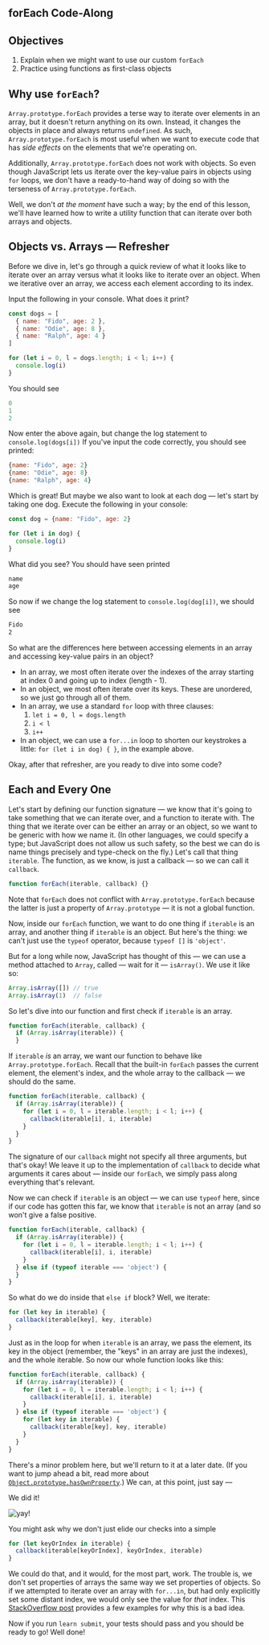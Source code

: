 forEach Code-Along
---

## Objectives

1. Explain when we might want to use our custom `forEach`
2. Practice using functions as first-class objects

## Why use `forEach`?

`Array.prototype.forEach` provides a terse way to iterate over elements in an array, but it doesn't return anything on its own. Instead, it changes the objects in place and always returns `undefined`. As such, `Array.prototype.forEach` is most useful when we want to execute code that has _side effects_ on the elements that we're operating on.

Additionally, `Array.prototype.forEach` does not work with objects. So even though JavaScript lets us iterate over the key-value pairs in objects using `for` loops, we don't have a ready-to-hand way of doing so with the terseness of `Array.prototype.forEach`.

Well, we don't _at the moment_ have such a way; by the end of this lesson, we'll have learned how to write a utility function that can iterate over both arrays and objects.

## Objects vs. Arrays — Refresher

Before we dive in, let's go through a quick review of what it looks like to iterate over an array versus what it looks like to iterate over an object. When we iterative over an array, we access each element according to its index.

Input the following in your console. What does it print?

``` javascript
const dogs = [
  { name: "Fido", age: 2 },
  { name: "Odie", age: 8 },
  { name: "Ralph", age: 4 }
]

for (let i = 0, l = dogs.length; i < l; i++) {
  console.log(i)
}
```

You should see

```javascript
0
1
2
```

Now enter the above again, but change the log statement to `console.log(dogs[i])` If you've input the code correctly, you should see printed:

``` javascript
{name: "Fido", age: 2}
{name: "Odie", age: 8}
{name: "Ralph", age: 4}
```

Which is great! But maybe we also want to look at each dog — let's start by taking one dog. Execute the following in your console:

``` javascript
const dog = {name: "Fido", age: 2}

for (let i in dog) {
  console.log(i)
}
```

What did you see? You should have seen printed

```bash
name
age
```

So now if we change the log statement to `console.log(dog[i])`, we should see

```bash
Fido
2
```

So what are the differences here between accessing elements in an array and accessing key-value pairs in an object?

- In an array, we most often iterate over the indexes of the array starting at index 0 and going up to index (length - 1).
- In an object, we most often iterate over its keys. These are unordered, so we just go through all of them.
- In an array, we use a standard `for` loop with three clauses:
  1. `let i = 0, l = dogs.length`
  2. `i < l`
  3. `i++`
- In an object, we can use a `for...in` loop to shorten our keystrokes a little: `for (let i in dog) { }`, in the example above.

Okay, after that refresher, are you ready to dive into some code?

## Each and Every One

Let's start by defining our function signature — we know that it's going to take something that we can iterate over, and a function to iterate with. The thing that we iterate over can be either an array or an object, so we want to be generic with how we name it. (In other languages, we could specify a type; but JavaScript does not allow us such safety, so the best we can do is name things precisely and type-check on the fly.) Let's call that thing `iterable`. The function, as we know, is just a callback — so we can call it `callback`.

``` javascript
function forEach(iterable, callback) {}
```

Note that `forEach` does not conflict with `Array.prototype.forEach` because the latter is just a property of `Array.prototype` — it is not a global function.

Now, inside our `forEach` function, we want to do one thing if `iterable` is an array, and another thing if `iterable` is an object. But here's the thing: we can't just use the `typeof` operator, because `typeof []` is `'object'`.

But for a long while now, JavaScript has thought of this — we can use a method attached to `Array`, called — wait for it — `isArray()`. We use it like so:

``` javascript
Array.isArray([]) // true
Array.isArray(1)  // false
```

So let's dive into our function and first check if `iterable` is an array.

``` javascript
function forEach(iterable, callback) {
  if (Array.isArray(iterable)) {
  }
```

If `iterable` _is_ an array, we want our function to behave like `Array.prototype.forEach`. Recall that the built-in `forEach` passes the current element, the element's index, and the whole array to the callback — we should do the same.

``` javascript
function forEach(iterable, callback) {
  if (Array.isArray(iterable)) {
    for (let i = 0, l = iterable.length; i < l; i++) {
      callback(iterable[i], i, iterable)
    }
  }
}
```

The signature of our `callback` might not specify all three arguments, but that's okay! We leave it up to the implementation of `callback` to decide what arguments it cares about — inside our `forEach`, we simply pass along everything that's relevant.

Now we can check if `iterable` is an object — we can use `typeof` here, since if our code has gotten this far, we know that `iterable` is not an array (and so won't give a false positive.

``` javascript
function forEach(iterable, callback) {
  if (Array.isArray(iterable)) {
    for (let i = 0, l = iterable.length; i < l; i++) {
      callback(iterable[i], i, iterable)
    }
  } else if (typeof iterable === 'object') {
  }
}
```

So what do we do inside that `else if` block? Well, we iterate:

``` javascript
for (let key in iterable) {
  callback(iterable[key], key, iterable)
}
```

Just as in the loop for when `iterable` is an array, we pass the element, its key in the object (remember, the "keys" in an array are just the indexes), and the whole iterable. So now our whole function looks like this:

``` javascript
function forEach(iterable, callback) {
  if (Array.isArray(iterable)) {
    for (let i = 0, l = iterable.length; i < l; i++) {
      callback(iterable[i], i, iterable)
    }
  } else if (typeof iterable === 'object') {
    for (let key in iterable) {
      callback(iterable[key], key, iterable)
    }
  }
}
```

There's a minor problem here, but we'll return to it at a later date. (If you want to jump ahead a bit, read more about [`Object.prototype.hasOwnProperty`](https://developer.mozilla.org/en-US/docs/Web/JavaScript/Reference/Global_Objects/Object/hasOwnProperty).) We can, at this point, just say —

We did it!

![yay!](http://i.giphy.com/l0K4m0mzkJDAIdhHW.gif)

You might ask why we don't just elide our checks into a simple

``` javascript
for (let keyOrIndex in iterable) {
  callback(iterable[keyOrIndex], keyOrIndex, iterable)
}
```

We could do that, and it would, for the most part, work. The trouble is, we don't set properties of arrays the same way we set properties of objects. So if we attempted to iterate over an array with `for...in`, but had only explicitly set some distant index, we would only see the value for _that_ index. This [StackOverflow post](http://stackoverflow.com/questions/500504/why-is-using-for-in-with-array-iteration-a-bad-idea) provides a few examples for why this is a bad idea.

Now if you run `learn submit`, your tests should pass and you should be ready to go! Well done!
